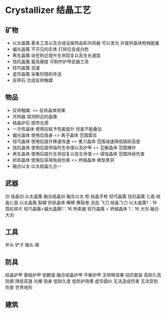 # Crystallizer 结晶工艺
## 矿物
* 以太晶簇 基本工具以及合成设施饰品和共鸣器 可以发光 并提供晶体枪械能量
* 偏光晶簇 不可见的实体 打碎后变成白色
* 再生晶簇 站在附近提升生命回复以及生长速度
* 拮抗晶簇 最高硬度 可制作护甲武器工具
* 轻巧晶簇 双速
* 虚空晶簇 采集时随机传送
* 反转石 合成反转触媒
## 物品
* 反转触媒: <> 反转晶体效果
* 共鸣器 探测附近的晶簇
* 结晶护石 提供光源
* 一次性晶体 使用后赋予性能提升 但是不能叠加
* 偏光晶体 使用后隐身 <> 离子晶体 范围雷击
* 轻巧晶体 使用后提升移速攻速  <> 重力晶体 范围减速降低跳跃高度
* 拮抗晶体 使用后提供临时生命值以及护甲 <> 瓦解晶体 范围爆炸
* 再生晶体 使用后提升生命回复以及生命值 <> 侵蚀晶体 范围持续伤害
* 折跃晶体 使用后获得免疫伤害 <> 坍缩晶体 微型黑洞
* 融合以太 以太结晶九合一
## 武器
剑
结晶剑 以太晶簇
融合结晶剑 融合以太
枪
结晶手枪 轻巧晶簇 拮抗晶簇
匕首
结晶匕首 以太晶簇
裂罅 折跃晶体 瞬移
撕裂者 流血
飞刀
结晶飞刀 以太晶簇1：16
霓虹碎片 轻巧晶簇+偏光晶簇1：16
拘束器 轻巧晶簇 + 坍缩晶体 1：16
大剑
融合大剑

## 工具
斧头
铲子
锄头
镐

## 防具
结晶护甲 基础护甲 低数值
融合结晶护甲 平衡护甲 无特殊效果
拮抗套装 高耐久高防御 降低双速
光栅 隐身 低耐久度 低防护效果
虚空面纱 无法造成伤害 无法受到伤害
世界地形


## 建筑

